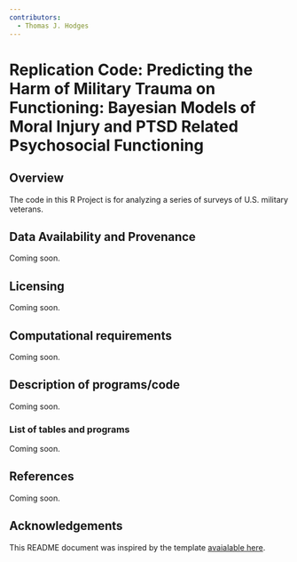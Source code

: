 ```yaml
---
contributors:
  - Thomas J. Hodges
---
```


# Replication Code: Predicting the Harm of Military Trauma on Functioning: Bayesian Models of Moral Injury and PTSD Related Psychosocial Functioning




## Overview

The code in this R Project is for analyzing a series of surveys of U.S. military veterans. 


## Data Availability and Provenance
Coming soon. 

## Licensing
Coming soon. 

## Computational requirements
Coming soon. 

## Description of programs/code
Coming soon. 

### List of tables and programs
Coming soon. 

## References
Coming soon. 

## Acknowledgements

This README document was inspired by the template  [avaialable here](https://github.com/social-science-data-editors/template_README/blob/master/template-README.md).
